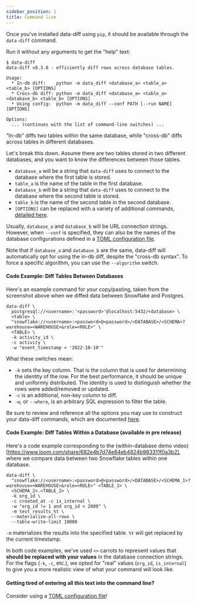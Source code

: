```yaml
---
sidebar_position: 1
title: Command line
---
```


Once you've installed data-diff using `pip`, it should be available through the `data-diff` command.

Run it without any arguments to get the "help" text:

```shell
$ data-diff
data-diff v0.3.0 - efficiently diff rows across database tables.

Usage:
  * In-db diff:    python -m data_diff <database_a> <table_a> <table_b> [OPTIONS]
  * Cross-db diff: python -m data_diff <database_a> <table_a> <database_b> <table_b> [OPTIONS]
  * Using config:  python -m data_diff --conf PATH [--run NAME] [OPTIONS]

Options:
  ... (continues with the list of command-line switches) ...
```

"In-db" diffs two tables within the same database, while "cross-db" diffs across tables in different databases.

Let's break this down. Assume there are two tables stored in two different databases, and you want to know the differences between those tables.

- `database_a` will be a string that `data-diff` uses to connect to the database where the first table is stored.
- `table_a` is the name of the table in the first database.
- `database_b` will be a string that `data-diff` uses to connect to the database where the second table is stored.
- `table_b` is the name of the second table in the second database.
- `[OPTIONS]` can be replaced with a variety of additional commands, [detailed here](#options).

Usually, `database_a` and `database_b` will be URL connection strings. However, when `--conf` is specified, they can also be the names of the database configurations defined in a [TOML configuration file](./how_to_use_with_toml).

Note that if `database_a` and `database_b` are the same, data-diff will automatically opt for using the in-db diff, despite the "cross-db syntax". To force a specific algorithm, you can use the `--algorithm` switch.


#### Code Example: Diff Tables Between Databases
Here's an example command for your copy/pasting, taken from the screenshot above when we diffed data between Snowflake and Postgres.

```shell
data-diff \
  postgresql://<username>:'<password>'@localhost:5432/<database> \
  <table> \
  "snowflake://<username>:<password>@<password>/<DATABASE>/<SCHEMA>?warehouse=<WAREHOUSE>&role=<ROLE>" \
  <TABLE> \
  -k activity_id \
  -c activity \
  -w "event_timestamp < '2022-10-10'"
```

What these switches mean:

- `-k` sets the key column. That is the column that is used for determining the identity of the row. For the best performance, it should be unique and uniformly distributed. The identity is used to distinguish whether the rows were added/removed or updated.
- `-c` is an additional, non-key column to diff.
- `-w`, or `--where`, is an arbitrary SQL expression to filter the table.

Be sure to review and reference all the options you may use to construct your data-diff commands, which are documented [here](./options).

#### Code Example: Diff Tables Within a Database (available in pre release)

Here's a code example corresponding to the (within-database demo video)[https://www.loom.com/share/682e4b7d74e84eb4824b983311f0a3b2], where we compare data between two Snowflake tables within one database.

```shell
data-diff \
  "snowflake://<username>:<password>@<password>/<DATABASE>/<SCHEMA_1>?warehouse=<WAREHOUSE>&role=<ROLE>" <TABLE_1> \
  <SCHEMA_2>.<TABLE_2> \
  -k org_id \
  -c created_at -c is_internal \
  -w "org_id != 1 and org_id < 2000" \
  -m test_results_%t \
  --materialize-all-rows \
  --table-write-limit 10000
```

`-m` materializes the results into the specified table. `%t` will get replaced by the current timestamp.

In both code examples, we've used `<>` carrots to represent values that **should be replaced with your values** in the database connection strings. For the flags (`-k`, `-c`, etc.), we opted for "real" values (`org_id`, `is_internal`) to give you a more realistic view of what your command will look like.

#### Getting tired of entering all this text into the command line?

Consider using a [TOML configuration file](./how_to_use_with_toml)!